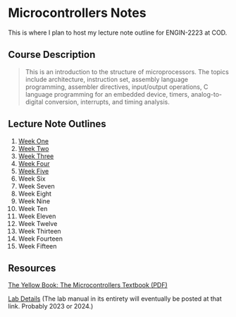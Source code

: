 # Microcontrollers Notes

This is where I plan to host my lecture note outline for ENGIN-2223 at COD.

## Course Description

> This is an introduction to the structure of microprocessors. The topics include architecture, instruction set, assembly language programming, assembler directives, input/output operations, C language programming for an embedded device, timers, analog-to-digital conversion, interrupts, and timing analysis.

## Lecture Note Outlines
1. [Week One](01_week-one.md)
2. [Week Two](02_week-two.md)
3. [Week Three](03_week-three.md)
4. [Week Four](04_week-four.md)
5. [Week Five](05_week-five.md)
6. Week Six
7. Week Seven
8. Week Eight
9. Week Nine
10. Week Ten
11. Week Eleven
12. Week Twelve
13. Week Thirteen
14. Week Fourteen
15. Week Fifteen

## Resources

[The Yellow Book: The Microcontrollers Textbook (PDF)](https://doctor-pasquale.com/wp-content/uploads/2021/02/The-Yellow-Book.pdf)

[Lab Details](https://doctor-pasquale.com/engin-2223/)
(The lab manual in its entirety will eventually be posted at that link. Probably 2023 or 2024.)
